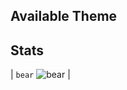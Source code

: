## Available Theme
## Stats


| `bear` ![bear][bear_repo] |



[bear_repo]: https://github-readme-stats.vercel.app/api/pin/?username=thiagosilva89&repo=github-readme-stats&cache_seconds=86400&theme=bear
